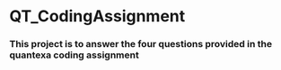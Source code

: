 # QT_CodingAssignment

### This project is to answer the four questions provided in the quantexa coding assignment
